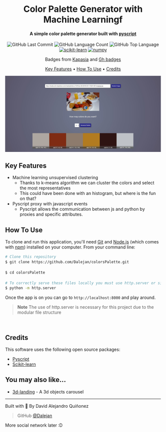 <h1 align="center">
     Color Palette Generator with Machine Learningf
  <br>
</h1>

<h4 align="center">A simple color palette generator built with <a href="https://pyscript.net/">pyscript<a></h4>

<p align="center">
<img alt="GitHub Last Commit" src="https://img.shields.io/github/last-commit/dalejan/3d-landing" />
<img alt="GitHub Language Count" src="https://img.shields.io/github/languages/count/dalejan/3d-landing" />
<img alt="GitHub Top Language" src="https://img.shields.io/github/languages/top/dalejan/3d-landing" />
<a href='https://github.com/shivamkapasia0' target="_blank"><img alt='scikit-learn' src='https://img.shields.io/badge/scikit-learn-100000?style=flat&logo=scikit-learn&logoColor=white&labelColor=F7931E&color=565656'/></a>
<a href='https://github.com/shivamkapasia0' target="_blank"><img alt='numpy' src='https://img.shields.io/badge/numpy-100000?style=flat&logo=numpy&logoColor=white&labelColor=013243&color=565656'/></a>

<p align="center">Badges from <a href="https://kapasia-dev-ed.my.site.com/Badges4Me/s/" target="_blank">Kapasia</a> and <a href="https://github-badges.netlify.app/" target="_blank"> Gh badges</a> </p>

<p align="center">
  <a href="#key-features">Key Features</a> •
  <a href="#how-to-use">How To Use</a> •
  <a href="#credits">Credits</a> 
</p>

<p align="center"><img width="900px" src="thumbnail.JPG"/></p>

## Key Features

- Machine learning unsupervised clustering
  - Thanks to k-means algorithm we can cluster the colors and select the most representatives
  - This could have been done with an histogram, but where is the fun on that?
- Pyscript proxy with javascript events
  - Pyscript allows the communication between js and python by proxies and specific attributes.

## How To Use

To clone and run this application, you'll need [Git](https://git-scm.com) and [Node.js](https://nodejs.org/en/download/) (which comes with [npm](http://npmjs.com)) installed on your computer. From your command line:

```bash
# Clone this repository
$ git clone https://github.com/Dalejan/colorsPalette.git

$ cd colorsPalette

# To correctly serve these files locally you must use http.server or similars
$ python -m http.server

```

Once the app is on you can go to `http://localhost:8000` and play around.

> **Note**
> The use of http.server is necessary for this project due to the modular file structure

<br>

## Credits

This software uses the following open source packages:

- [Pyscript](https://pyscript.net/)
- [Scikit-learn](https://scikit-learn.org/)

## You may also like...

- [3d-landing](https://github.com/Dalejan/3d-landing) - A 3d objects carousel

---

Built with <span role="img" aria-label="heart emoji">💖</span> By David Alejandro Quiñonez

> GitHub [@Dalejan](https://github.com/Dalejan)

More social network later :D
